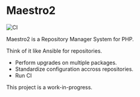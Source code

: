 Maestro2
========

![CI](https://github.com/dantleech/maestro2/workflows/CI/badge.svg?branch=master)

Maestro2 is a Repository Manager System for PHP.

Think of it like Ansible for repositories.

- Perform upgrades on multiple packages.
- Standardize configuration accross repositories.
- Run CI

This project is a work-in-progress.


